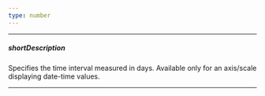 ```yaml
---
type: number
---
```

---
##### shortDescription
Specifies the time interval measured in days. Available only for an axis/scale displaying date-time values.

---
